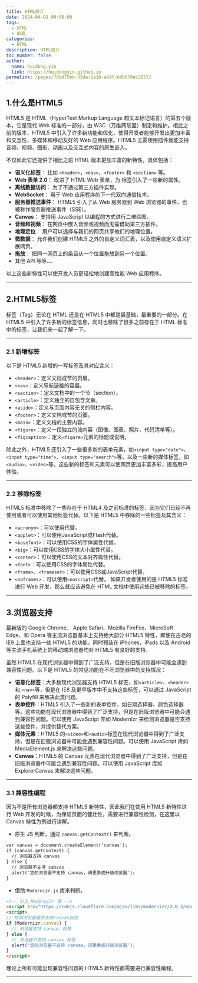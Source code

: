 ```yaml
---
title: HTML简介
date: 2024-04-01 00:00:00
tags: 
  - HTML
  - 前端
categories: 
  - HTML
description: HTML简介
toc_number: false
author:
  name: huidong.yin
  link: https://huidongyin.github.io
permalink: /pages/78bd75bb-35da-3a10-a69f-6db070ec2257/
---
```


## 1.什么是HTML5

HTML5 是 HTML（HyperText Markup Language 超文本标记语言）的第五个版本，它是现代 Web 标准的一部分，由 W3C（万维网联盟）制定和维护。相比之前的版本，HTML5 中引入了许多新功能和优化，使得开发者能够开发出更加丰富和交互性、多媒体和移动友好的 Web 应用程序。HTML5 无需使用插件就能支持音频、视频、图形、动画以及交互式内容的原生嵌入。

不仅如此它还提供了相比之前 HTML 版本更加丰富的新特性，具体包括：

- **语义化标签**： 比如 `<header>`，`<nav>`，`<footer>` 和 `<section>` 等。
- **Web 表单 2.0**： 改进了 HTML Web 表单，为 标签引入了一些新的属性。
- **离线数据访问**： 为了不通过第三方插件实现。
- **WebSocket**： 用于 Web 应用程序的下一代双向通信技术。
- **服务器推送事件**： HTML5 引入了从 Web 服务器到 Web 浏览器的事件，也被称作服务器推送事件（SSE）。
- **Canvas**： 支持用 JavaScript 以编程的方式进行二维绘图。
- **音频和视频**： 在网页中嵌入音频或视频而无需借助第三方插件。
- **地理定位**： 用户可以选择与我们的网页共享他们的地理位置。
- **微数据**： 允许我们创建 HTML5 之外的自定义词汇表，以及使用自定义语义扩展网页。
- **拖放**： 把同一网页上的条目从一个位置拖放到另一个位置。
- 其他 API 等等....

以上这些新特性可以使开发人员更轻松地创建高性能 Web 应用程序。

---

## 2.HTML5标签

标签（Tag）无论在 HTML 还是在 HTML5 中都是最基础，最重要的一部分。在 HTML5 中引入了许多新的标签信息，同时也移除了很多之前存在于 HTML 标准中的标签，让我们来一起了解一下。

---

### 2.1 新增标签
以下是 HTML5 新增的一写标签及其对应含义：

- `<header>`：定义文档或节的页眉。
- `<nav>`：定义导航链接的容器。
- `<section>`：定义文档中的一个节（section）。
- `<article>`：定义独立的自包含文章。
- `<aside>`：定义与页面内容无关的侧栏内容。
- `<footer>`：定义文档或节的页脚。
- `<main>`：定义文档的主要内容。
- `<figure>`：定义一段独立的流内容（图像、图表、照片、代码清单等）。
- `<figcaption>`：定义`<figure>`元素的标题或说明。

除此之外，HTML5 还引入了一些很多新的表单元素，如`<input type="date">`、`<input type="time">`、`<input type="search">`等，以及一些新的媒体标签，如`<audio>`、`<video>`等。这些新的标签和元素可以使网页更加丰富多彩，提高用户体验。

---

### 2.2 移除标签
HTML5 标准中移除了一些存在于 HTML4 及之前标准的标签，因为它们已经不再使用或者可以使用其他标签代替。以下是 HTML5 中移除的一些标签及其含义：

- `<acronym>`：可以使用<abbr>代替。
- `<applet>`：可以使用JavaScript或Flash代替。
- `<basefont>`：可以使用CSS的字体属性代替。
- `<big>`：可以使用CSS的字体大小属性代替。
- `<center>`：可以使用CSS的文本对齐属性代替。
- `<font>`：可以使用CSS的字体属性代替。
- `<frame>`、`<frameset>`：可以使用CSS或JavaScript代替。
- `<noframes>`：可以使用`<noscript>`代替。
  如果开发者使用的是 HTML5 标准进行 Web 开发，那么就应该避免在 HTML 文档中使用这些已被移除的标签。

---

## 3.浏览器支持

最新版的 Google Chrome、 Apple Safari、Mozilla FireFox、MicroSoft Edge、和 Opera 等主流浏览器基本上支持绝大部分 HTML5 特性，即使在古老的 IE9 上面也支持一些 HTML5 的功能，同时预装在 iPhones，iPads 以及 Android 等主流手机系统上的移动端浏览器均对 HTML5 有良好的支持。

虽然 HTML5 在现代浏览器中得到了广泛支持，但是在旧版浏览器中可能会遇到兼容性问题。以下是 HTML5 的常见功能在不同浏览器中的支持情况：

- **语意化标签**：大多数现代浏览器支持 HTML5 标签，如`<article>`、`<header>` 和 `<nav>`等，但是在 IE8 及更早版本中不支持这些标签，可以通过 JavaScript 的 Polyfill 来解决此类问题。
- **表单控件**：HTML5 引入了一些新的表单控件，如日期选择器、颜色选择器等。这些功能在现代浏览器中得到了广泛支持，但是在旧版浏览器中可能会遇到兼容性问题。可以使用 JavaScript 库如 Modernizr 来检测浏览器是否支持这些控件，并提供替代方案。
- **媒体元素**：HTML5 的`<video>`和`<audio>`标签在现代浏览器中得到了广泛支持，但是在旧版浏览器中可能会遇到兼容性问题。可以使用 JavaScript 库如 MediaElement.js 来解决这些问题。
- **Canvas**：HTML5 的 Canvas 元素在现代浏览器中得到了广泛支持，但是在旧版浏览器中可能会遇到兼容性问题。可以使用 JavaScript 库如 ExplorerCanvas 来解决这些问题。

---

### 3.1 兼容性编程

因为不是所有浏览器都支持 HTML5 新特性，因此我们在使用 HTML5 新特性进行 Web 开发的时候，为保证页面的健壮性，需要进行兼容性检测，在这里以 Canvas 特性为例进行讲解。

- 原生 JS 判断，通过 `canvas.getContext()` 来判断。

```html
var canvas = document.createElement('canvas');
if (canvas.getContext) {
  // 浏览器支持 canvas
} else {
  // 浏览器不支持 canvas
  alert('您的浏览器不支持 canvas，请更换或升级浏览器');
}
```

- 借助 `Modernizr.js` 库来判断。

```html
<!-- 引入 Modernizr 库 -->
<script src="https://cdnjs.cloudflare.com/ajax/libs/modernizr/2.8.3/modernizr.min.js"></script>
<script>
// 检测浏览器是否支持canvas标签
if (Modernizr.canvas) {
  // 浏览器支持 canvas 标签
} else {
  // 浏览器不支持 canvas 标签
  alert('您的浏览器不支持 canvas，请更换或升级浏览器');
}
</script>
```

理论上所有可能出现兼容性问题的 HTML5 新特性都需要进行兼容性编程。

---

